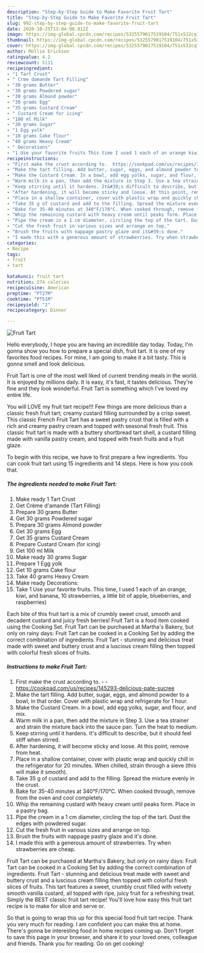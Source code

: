 ```yaml
---
description: "Step-by-Step Guide to Make Favorite Fruit Tart"
title: "Step-by-Step Guide to Make Favorite Fruit Tart"
slug: 992-step-by-step-guide-to-make-favorite-fruit-tart
date: 2020-10-25T13:04:08.812Z
image: https://img-global.cpcdn.com/recipes/5325579017519104/751x532cq70/fruit-tart-recipe-main-photo.jpg
thumbnail: https://img-global.cpcdn.com/recipes/5325579017519104/751x532cq70/fruit-tart-recipe-main-photo.jpg
cover: https://img-global.cpcdn.com/recipes/5325579017519104/751x532cq70/fruit-tart-recipe-main-photo.jpg
author: Mollie Erickson
ratingvalue: 4.2
reviewcount: 5111
recipeingredient:
- "1 Tart Crust"
- " Crme damande Tart Filling"
- "30 grams Butter"
- "30 grams Powdered sugar"
- "30 grams Almond powder"
- "30 grams Egg"
- "35 grams Custard Cream"
- " Custard Cream for icing"
- "100 ml Milk"
- "30 grams Sugar"
- "1 Egg yolk"
- "10 grams Cake flour"
- "40 grams Heavy Cream"
- " Decorations"
- "1 Use your favorite fruits This time I used 1 each of an orange kiwi and banana 10 strawberries a little bit of apple blueberries and raspberries"
recipeinstructions:
- "First make the crust according to.  https://cookpad.com/us/recipes/145293-delicious-pate-sucree"
- "Make the tart filling. Add butter, sugar, eggs, and almond powder to a bowl, in that order. Cover with plastic wrap and refrigerate for 1 hour."
- "Make the Custard Cream. In a bowl, add egg yolks, sugar, and flour, and mix."
- "Warm milk in a pan, then add the mixture in Step 3. Use a tea strainer and strain the mixture back into the sauce pan. Turn the heat to medium."
- "Keep stirring until it hardens. It&#39;s difficult to describe, but it should feel stiff when stirred."
- "After hardening, it will become sticky and loose. At this point, remove from heat."
- "Place in a shallow container, cover with plastic wrap and quickly chill in the refrigerator for 20 minutes. When chilled, strain through a sieve (this will make it smooth)."
- "Take 35 g of custard and add to the filling. Spread the mixture evenly in the crust."
- "Bake for 35-40 minutes at 340°F/170°C. When cooked through, remove from the oven and cool completely."
- "Whip the remaining custard with heavy cream until peaks form. Place in a pastry bag."
- "Pipe the cream in a 1 cm diameter, circling the top of the tart. Dust the edges with powdered sugar."
- "Cut the fresh fruit in various sizes and arrange on top."
- "Brush the fruits with nappage pastry glaze and it&#39;s done."
- "I made this with a generous amount of strawberries. Try when strawberries are cheap."
categories:
- Recipe
tags:
- fruit
- tart

katakunci: fruit tart 
nutrition: 274 calories
recipecuisine: American
preptime: "PT27M"
cooktime: "PT51M"
recipeyield: "2"
recipecategory: Dinner

---
```



![Fruit Tart](https://img-global.cpcdn.com/recipes/5325579017519104/751x532cq70/fruit-tart-recipe-main-photo.jpg)

Hello everybody, I hope you are having an incredible day today. Today, I'm gonna show you how to prepare a special dish, fruit tart. It is one of my favorites food recipes. For mine, I am going to make it a bit tasty. This is gonna smell and look delicious.

Fruit Tart is one of the most well liked of current trending meals in the world. It is enjoyed by millions daily. It is easy, it's fast, it tastes delicious. They're fine and they look wonderful. Fruit Tart is something which I've loved my entire life.

You will LOVE my fruit tart recipe!!! Few things are more delicious than a classic fresh fruit tart; creamy custard filling surrounded by a crisp sweet. This classic French Fruit Tart has a sweet pastry crust that is filled with a rich and creamy pastry cream and topped with seasonal fresh fruit. This classic fruit tart is made with a buttery shortbread tart shell, a custard filling made with vanilla pastry cream, and topped with fresh fruits and a fruit glaze.


To begin with this recipe, we have to first prepare a few ingredients. You can cook fruit tart using 15 ingredients and 14 steps. Here is how you cook that.

<!--inarticleads1-->

##### The ingredients needed to make Fruit Tart:

1. Make ready 1 Tart Crust
1. Get  Crème d&#39;amande (Tart Filling)
1. Prepare 30 grams Butter
1. Get 30 grams Powdered sugar
1. Prepare 30 grams Almond powder
1. Get 30 grams Egg
1. Get 35 grams Custard Cream
1. Prepare  Custard Cream (for icing)
1. Get 100 ml Milk
1. Make ready 30 grams Sugar
1. Prepare 1 Egg yolk
1. Get 10 grams Cake flour
1. Take 40 grams Heavy Cream
1. Make ready  Decorations:
1. Take 1 Use your favorite fruits. This time, I used 1 each of an orange, kiwi, and banana, 10 strawberries, a little bit of apple, blueberries, and raspberries)


Each bite of this fruit tart is a mix of crumbly sweet crust, smooth and decadent custard and juicy fresh berries! Fruit Tart is a food item cooked using the Cooking Set. Fruit Tart can be purchased at Martha&#39;s Bakery, but only on rainy days: Fruit Tart can be cooked in a Cooking Set by adding the correct combination of ingredients. Fruit Tart - stunning and delicious treat made with sweet and buttery crust and a luscious cream filling then topped with colorful fresh slices of fruits. 

<!--inarticleads2-->

##### Instructions to make Fruit Tart:

1. First make the crust according to. -  - https://cookpad.com/us/recipes/145293-delicious-pate-sucree
1. Make the tart filling. Add butter, sugar, eggs, and almond powder to a bowl, in that order. Cover with plastic wrap and refrigerate for 1 hour.
1. Make the Custard Cream. In a bowl, add egg yolks, sugar, and flour, and mix.
1. Warm milk in a pan, then add the mixture in Step 3. Use a tea strainer and strain the mixture back into the sauce pan. Turn the heat to medium.
1. Keep stirring until it hardens. It&#39;s difficult to describe, but it should feel stiff when stirred.
1. After hardening, it will become sticky and loose. At this point, remove from heat.
1. Place in a shallow container, cover with plastic wrap and quickly chill in the refrigerator for 20 minutes. When chilled, strain through a sieve (this will make it smooth).
1. Take 35 g of custard and add to the filling. Spread the mixture evenly in the crust.
1. Bake for 35-40 minutes at 340°F/170°C. When cooked through, remove from the oven and cool completely.
1. Whip the remaining custard with heavy cream until peaks form. Place in a pastry bag.
1. Pipe the cream in a 1 cm diameter, circling the top of the tart. Dust the edges with powdered sugar.
1. Cut the fresh fruit in various sizes and arrange on top.
1. Brush the fruits with nappage pastry glaze and it&#39;s done.
1. I made this with a generous amount of strawberries. Try when strawberries are cheap.


Fruit Tart can be purchased at Martha&#39;s Bakery, but only on rainy days: Fruit Tart can be cooked in a Cooking Set by adding the correct combination of ingredients. Fruit Tart - stunning and delicious treat made with sweet and buttery crust and a luscious cream filling then topped with colorful fresh slices of fruits. This tart features a sweet, crumbly crust filled with velvety smooth vanilla custard, all topped with ripe, juicy fruit for a refreshing treat. Simply the BEST classic fruit tart recipe! You&#39;ll love how easy this fruit tart recipe is to make for slice and serve or. 

So that is going to wrap this up for this special food fruit tart recipe. Thank you very much for reading. I am confident you can make this at home. There's gonna be interesting food in home recipes coming up. Don't forget to save this page in your browser, and share it to your loved ones, colleague and friends. Thank you for reading. Go on get cooking!
